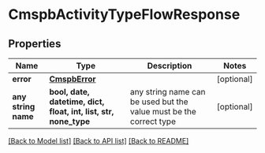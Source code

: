 # CmspbActivityTypeFlowResponse


## Properties
Name | Type | Description | Notes
------------ | ------------- | ------------- | -------------
**error** | [**CmspbError**](CmspbError.md) |  | [optional] 
**any string name** | **bool, date, datetime, dict, float, int, list, str, none_type** | any string name can be used but the value must be the correct type | [optional]

[[Back to Model list]](../README.md#documentation-for-models) [[Back to API list]](../README.md#documentation-for-api-endpoints) [[Back to README]](../README.md)


